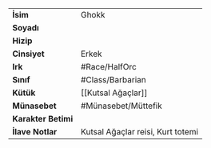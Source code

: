 |  |  |  
|---|---|  
| **İsim** | Ghokk|  
| **Soyadı** | |  
| **Hizip** | |  
| **Cinsiyet** | Erkek|  
| **Irk** | #Race/HalfOrc|  
| **Sınıf** | #Class/Barbarian|  
| **Kütük** | [[Kutsal Ağaçlar]]|  
| **Münasebet** | #Münasebet/Müttefik|  
| **Karakter Betimi** | |  
| **İlave Notlar** | Kutsal Ağaçlar reisi, Kurt totemi|  
